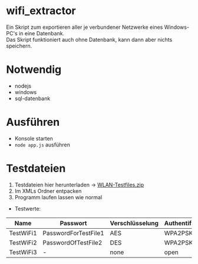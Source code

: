 # wifi_extractor
Ein Skript zum exportieren aller je verbundener Netzwerke eines Windows-PC's in eine Datenbank.  
Das Skript funktioniert auch ohne Datenbank, kann dann aber nichts speichern.

# Notwendig
- nodejs
- windows
- sql-datenbank

# Ausführen
- Konsole starten
- `node app.js` ausführen

# Testdateien
1. Testdateien hier herunterladen -> [WLAN-Testfiles.zip](https://github.com/CuzImBisonratte/wifi_extractor/files/7315389/WLAN-Testfiles.zip)
2. Im XMLs Ordner entpacken
3. Programm laufen lassen wie normal

- Testwerte:   

|Name|Passwort|Verschlüsselung|Authentifizierung|
|---|---|---|---|
|TestWiFi1|PasswordForTestFile1|AES|WPA2PSK|
|TestWiFi2|PasswordOfTestFile2|DES|WPA2PSK|
|TestWiFi3|-|none|open|

